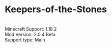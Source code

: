 # Keepers-of-the-Stones
<br>Minecraft Support: 1.18.2
<br>Mod Version: 2.0.4 Beta
<br>Support type: Main